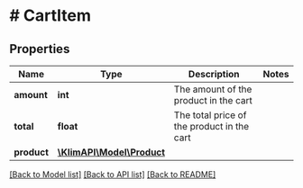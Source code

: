 # # CartItem

## Properties

Name | Type | Description | Notes
------------ | ------------- | ------------- | -------------
**amount** | **int** | The amount of the product in the cart |
**total** | **float** | The total price of the product in the cart |
**product** | [**\KlimAPI\Model\Product**](Product.md) |  |

[[Back to Model list]](../../README.md#models) [[Back to API list]](../../README.md#endpoints) [[Back to README]](../../README.md)
